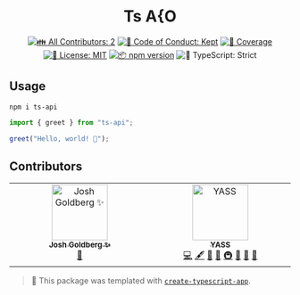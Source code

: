<h1 align="center">Ts A{O</h1>

<p align="center"> </p>

<p align="center">
	<!-- prettier-ignore-start -->
	<!-- ALL-CONTRIBUTORS-BADGE:START - Do not remove or modify this section -->
	<a href="#contributors" target="_blank"><img alt="👪 All Contributors: 2" src="https://img.shields.io/badge/%F0%9F%91%AA_all_contributors-2-21bb42.svg" /></a>
<!-- ALL-CONTRIBUTORS-BADGE:END -->
	<!-- prettier-ignore-end -->
	<a href="https://github.com/BJ0815/ts-api/blob/main/.github/CODE_OF_CONDUCT.md" target="_blank"><img alt="🤝 Code of Conduct: Kept" src="https://img.shields.io/badge/%F0%9F%A4%9D_code_of_conduct-kept-21bb42" /></a>
	<a href="https://codecov.io/gh/BJ0815/ts-api" target="_blank"><img alt="🧪 Coverage" src="https://img.shields.io/codecov/c/github/BJ0815/ts-api?label=%F0%9F%A7%AA%20coverage" /></a>
	<a href="https://github.com/BJ0815/ts-api/blob/main/LICENSE.md" target="_blank"><img alt="📝 License: MIT" src="https://img.shields.io/badge/%F0%9F%93%9D_license-MIT-21bb42.svg"></a>
	<a href="http://npmjs.com/package/ts-api"><img alt="📦 npm version" src="https://img.shields.io/npm/v/ts-api?color=21bb42&label=%F0%9F%93%A6%20npm" /></a>
	<img alt="💪 TypeScript: Strict" src="https://img.shields.io/badge/%F0%9F%92%AA_typescript-strict-21bb42.svg" />
</p>

## Usage

```shell
npm i ts-api
```

```ts
import { greet } from "ts-api";

greet("Hello, world! 💖");
```

## Contributors

<!-- spellchecker: disable -->
<!-- ALL-CONTRIBUTORS-LIST:START - Do not remove or modify this section -->
<!-- prettier-ignore-start -->
<!-- markdownlint-disable -->
<table>
  <tbody>
    <tr>
      <td align="center" valign="top" width="14.28%"><a href="http://www.joshuakgoldberg.com/"><img src="https://avatars.githubusercontent.com/u/3335181?v=4?s=100" width="100px;" alt="Josh Goldberg ✨"/><br /><sub><b>Josh Goldberg ✨</b></sub></a><br /><a href="#tool-JoshuaKGoldberg" title="Tools">🔧</a></td>
      <td align="center" valign="top" width="14.28%"><a href="https://confident-mcclintock-35744b.netlify.app/"><img src="https://avatars.githubusercontent.com/u/32252859?v=4?s=100" width="100px;" alt="YASS"/><br /><sub><b>YASS</b></sub></a><br /><a href="https://github.com/BJ0815/ts-api/commits?author=BJ0815" title="Code">💻</a> <a href="#content-BJ0815" title="Content">🖋</a> <a href="https://github.com/BJ0815/ts-api/commits?author=BJ0815" title="Documentation">📖</a> <a href="#ideas-BJ0815" title="Ideas, Planning, & Feedback">🤔</a> <a href="#infra-BJ0815" title="Infrastructure (Hosting, Build-Tools, etc)">🚇</a> <a href="#maintenance-BJ0815" title="Maintenance">🚧</a> <a href="#projectManagement-BJ0815" title="Project Management">📆</a> <a href="#tool-BJ0815" title="Tools">🔧</a></td>
    </tr>
  </tbody>
</table>

<!-- markdownlint-restore -->
<!-- prettier-ignore-end -->

<!-- ALL-CONTRIBUTORS-LIST:END -->
<!-- spellchecker: enable -->

<!-- You can remove this notice if you don't want it 🙂 no worries! -->

> 💙 This package was templated with [`create-typescript-app`](https://github.com/JoshuaKGoldberg/create-typescript-app).
